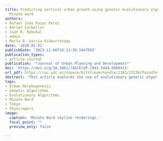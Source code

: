```yaml
---
title: Predicting vertical urban growth using genetic evolutionary algorithms in Tokyo’s
  Minato ward
authors:
- Rafael Ivan Pazos Perez
- Adrian Carballal
- Juan R. Rabuñal
- admin
- María D. Garcı́a-Vidaurrázaga
date: '2018-01-01'
publishDate: '2023-11-06T10:13:39.544700Z'
publication_types:
- article-journal
publication: '*Journal of Urban Planning and Development*'
doi: 'https://doi.org/10.1061/(ASCE)UP.1943-5444.0000413'
url_pdf: https://ruc.udc.es/dspace/bitstream/handle/2183/22136/PazosPerez_Predicting.pdf
abstract: 'This article explores the use of evolutionary genetic algorithms to predict scenarios of urban vertical growth in large urban centers. Tokyo’s Minato Ward is used as a case study because it has been one of the fastest growing skylines over the last 20 years. This study uses a genetic algorithm that simulates the vertical urban growth of Minato Ward to make predictions from pre-established inputted parameters. The algorithm estimates not only the number of future high-rise buildings but also the specific areas in the ward that are more likely to accommodate new high-rise developments in the future. The evolutionary model results are compared with ongoing high-rise developments in order to evaluate the accuracy of the genetic algorithm in simulating future vertical urban growth. The results of this study show that the use of genetic evolutionary computation is a promising way to predict scenarios of vertical urban growth in terms of location as well as the number of future buildings.'
tags: 
- Urban Morphogenesis
- Genetic Algorithms
- Evolutionary Algorithms
- Minato Ward
- Tokyo
- Skyscrapers
image:
  caption: 'Minato Ward skyline renderings.'
  focal_point: ""
  preview_only: false

---
```

